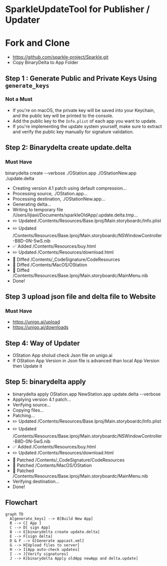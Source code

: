 # SparkleUpdateTool for Publisher / Updater

# Fork and Clone  
- https://github.com/sparkle-project/Sparkle.git
- Copy BinaryDelta to App Folder

## Step 1 : Generate Public and Private Keys Using `generate_keys`

### Not a Must
- If you're on macOS, the private key will be saved into your Keychain, and the public key will be printed to the console.
- Add the public key to the `Info.plist` of each app you want to update.
- If you're implementing the update system yourself, make sure to extract and verify the public key manually for signature validation.


## Step 2: Binarydelta create update.delta

### Must Have
binarydelta create --verbose ./OStation.app ./OStationNew.app ./update.delta

- Creating version 4.1 patch using default compression...
- Processing source, ./OStation.app...
- Processing destination, ./OStationNew.app...
- Generating delta...
- Writing to temporary file /Users/lijiaxi/Documents/sparkleOldApp/.update.delta.tmp...
- ✏️  Updated /Contents/Resources/Base.lproj/Main.storyboardc/Info.plist
- ✏️  Updated /Contents/Resources/Base.lproj/Main.storyboardc/NSWindowController-B8D-0N-5wS.nib
- ✅  Added /Contents/Resources/buy.html
- ✏️  Updated /Contents/Resources/download.html
- 🔨  Diffed /Contents/_CodeSignature/CodeResources
- 🔨  Diffed /Contents/MacOS/OStation
- 🔨  Diffed /Contents/Resources/Base.lproj/Main.storyboardc/MainMenu.nib
- Done!

## Step 3 upload json file and delta file to Website 
### Must Have

- https://unigo.ai/upload
- https://unigo.ai/downloads

## Step 4:  Way of Updater
- OStation App sholud check Json file on unigo.ai 
- If OStation App Version in Json file is advanced than local App Version then Update it 

## Step 5:  binarydelta apply 
- binarydelta apply OStation.app NewStation.app update.delta --verbose
- Applying version 4.1 patch...
- Verifying source...
- Copying files...
- Patching...
- ✏️  Updated /Contents/Resources/Base.lproj/Main.storyboardc/Info.plist
- ✏️  Updated /Contents/Resources/Base.lproj/Main.storyboardc/NSWindowController-B8D-0N-5wS.nib
- ✅  Added /Contents/Resources/buy.html
- ✏️  Updated /Contents/Resources/download.html
- 🔨  Patched /Contents/_CodeSignature/CodeResources
- 🔨  Patched /Contents/MacOS/OStation
- 🔨  Patched /Contents/Resources/Base.lproj/Main.storyboardc/MainMenu.nib
- Verifying destination...
- Done!


## Flowchart

```mermaid
graph TD
  A[generate_keys] --> B[Build New App]
  B --> C[ App ]
  C --> D[ sign App]
  B --> E[binarydelta create update.delta]
  E --> F[sign delta]
  D & F --> G[Generate appcast.xml]
  G --> H[Upload files to server]
  H --> I[App auto-check updates]
  I --> J[Verify signatures]
  J --> K[binarydelta Apply oldApp newApp and delta.update]
  
```



